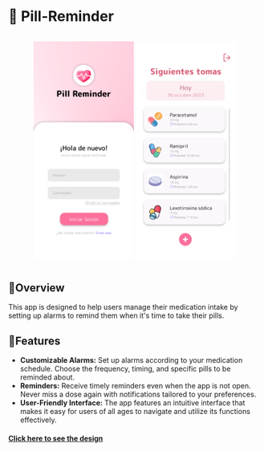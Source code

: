 # 💊 Pill-Reminder

<div style="text-align:center;">
    <p style="display:inline-block;">
        <img src="https://github.com/saracarolina12/Pill-Reminder/blob/main/docs/Prototype/Login.png?raw=true" width="200" />
        <img src="https://github.com/saracarolina12/Pill-Reminder/blob/main/docs/Prototype/Main.png?raw=true" width="200" /> 
    </p>
</div>


## 🔹Overview
This app is designed to help users manage their medication intake by setting up alarms to remind them when it's time to take their pills.

## 🔹Features
* <b>Customizable Alarms:</b> Set up alarms according to your medication schedule. Choose the frequency, timing, and specific pills to be reminded about.
* <b>Reminders:</b> Receive timely reminders even when the app is not open. Never miss a dose again with notifications tailored to your preferences.
* <b>User-Friendly Interface:</b> The app features an intuitive interface that makes it easy for users of all ages to navigate and utilize its functions effectively.

#### [Click here to see the design](https://www.figma.com/file/JafidPtdXr40Ym0kXqChK8/Pill-Reminder-App?type=design&node-id=0%3A1&mode=design&t=ZD8FyTgTbJJlHRo8-1)
